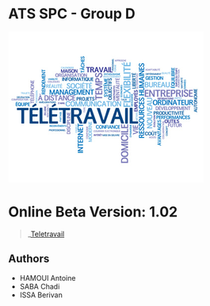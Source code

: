 # ATS SPC - Group D

![Télétravail](https://github.com/simplonco/ATS-SPC-D/blob/master/images/readme.jpg)

# Online Beta Version: 1.02
>_[Teletravail](http://www.eteletravail.byethost33.com/)

## Authors

- HAMOUI Antoine
- SABA Chadi
- ISSA Berivan
